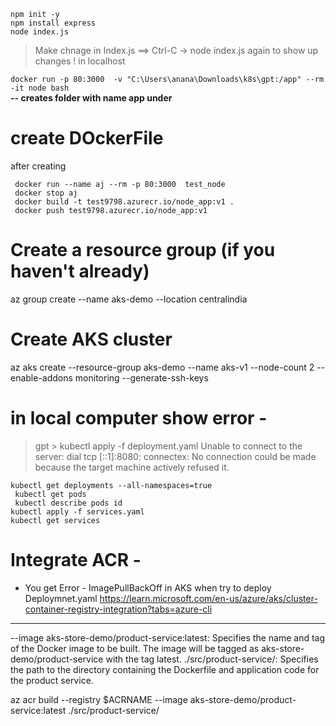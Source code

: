 ```
npm init -y
npm install express
node index.js
```

 > Make chnage in Index.js ==> Ctrl-C -> node index.js again to show up changes ! in localhost


 `docker run -p 80:3000  -v "C:\Users\anana\Downloads\k8s\gpt:/app" --rm -it node bash  `  
 **-- creates folder with name app under**


 # create DOckerFile
 after creating
```
 docker run --name aj --rm -p 80:3000  test_node
 docker stop aj 
 docker build -t test9798.azurecr.io/node_app:v1 .
 docker push test9798.azurecr.io/node_app:v1
```
# Create a resource group (if you haven't already)
az group create --name aks-demo --location centralindia

# Create AKS cluster
az aks create --resource-group aks-demo --name aks-v1 --node-count 2 --enable-addons monitoring --generate-ssh-keys

# in local computer show error - 
> gpt > kubectl apply -f deployment.yaml
Unable to connect to the server: dial tcp [::1]:8080: connectex: No connection could be made because the target machine actively refused it.

```
kubectl get deployments --all-namespaces=true
 kubectl get pods
 kubectl describe pods id
kubectl apply -f services.yaml
kubectl get services
```



# Integrate ACR - 
- You get Error - ImagePullBackOff in AKS
when try to deploy Deploymnet.yaml
https://learn.microsoft.com/en-us/azure/aks/cluster-container-registry-integration?tabs=azure-cli


-------------------

--image aks-store-demo/product-service:latest: Specifies the name and tag of the Docker image to be built. The image will be tagged as aks-store-demo/product-service with the tag latest.
./src/product-service/: Specifies the path to the directory containing the Dockerfile and application code for the product service.

az acr build --registry $ACRNAME --image aks-store-demo/product-service:latest ./src/product-service/
